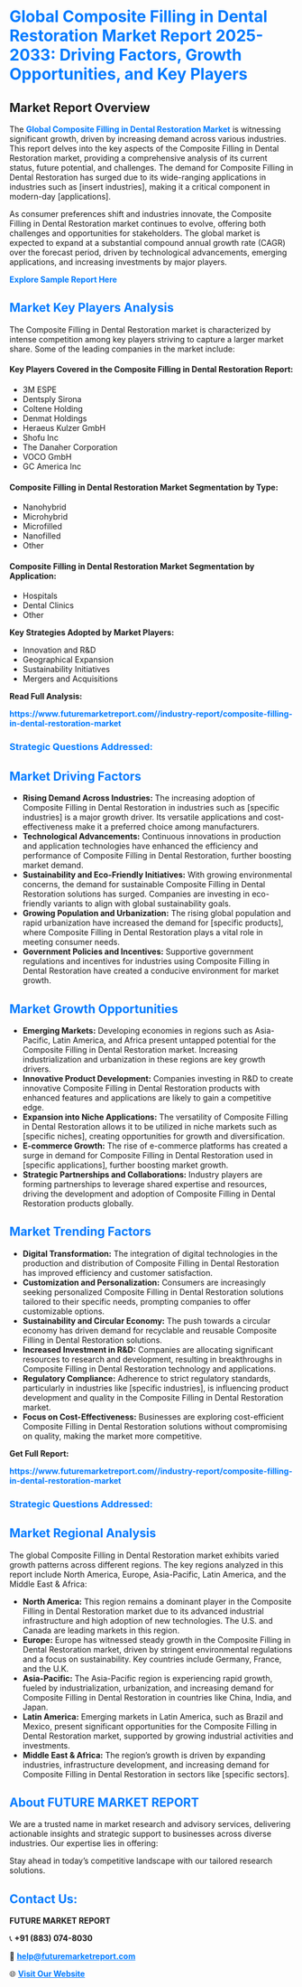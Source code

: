 <h1 style="color: #007BFF;">Global Composite Filling in Dental Restoration Market Report 2025-2033: Driving Factors, Growth Opportunities, and Key Players</h1>

<section id="overview">
<h2>Market Report Overview</h2>
<p>The <a href="https://www.futuremarketreport.com//industry-report/composite-filling-in-dental-restoration-market" style="color: #007BFF; text-decoration: none;"><strong>Global Composite Filling in Dental Restoration Market</strong></a> is witnessing significant growth, driven by increasing demand across various industries. This report delves into the key aspects of the Composite Filling in Dental Restoration market, providing a comprehensive analysis of its current status, future potential, and challenges. The demand for Composite Filling in Dental Restoration has surged due to its wide-ranging applications in industries such as [insert industries], making it a critical component in modern-day [applications].</p>
<p>As consumer preferences shift and industries innovate, the Composite Filling in Dental Restoration market continues to evolve, offering both challenges and opportunities for stakeholders. The global market is expected to expand at a substantial compound annual growth rate (CAGR) over the forecast period, driven by technological advancements, emerging applications, and increasing investments by major players.</p>
</section>

<section id="overview">
<p><a href="https://www.futuremarketreport.com//request-sample/reportId=89410" style="color: #007BFF; text-decoration: none;"><strong>Explore Sample Report Here</strong></a></p>
</section>

<section id="key-players">
<h2 style="color: #007BFF;">Market Key Players Analysis</h2>
<p>The Composite Filling in Dental Restoration market is characterized by intense competition among key players striving to capture a larger market share. Some of the leading companies in the market include:</p>
<h4>Key Players Covered in the Composite Filling in Dental Restoration Report:</h4>
<ul><li>3M ESPE</li><li>Dentsply Sirona</li><li>Coltene Holding</li><li>Denmat Holdings</li><li>Heraeus Kulzer GmbH</li><li>Shofu Inc</li><li>The Danaher Corporation</li><li>VOCO GmbH</li><li>GC America Inc</li></ul>
<h4>Composite Filling in Dental Restoration Market Segmentation by Type:</h4>
<ul><li>Nanohybrid</li><li>Microhybrid</li><li>Microfilled</li><li>Nanofilled</li><li>Other</li></ul>

<h4>Composite Filling in Dental Restoration Market Segmentation by Application:</h4>
<ul><li>Hospitals</li><li>Dental Clinics</li><li>Other</li></ul>
<p><strong>Key Strategies Adopted by Market Players:</strong></p>
<ul>
<li>Innovation and R&D</li>
<li>Geographical Expansion</li>
<li>Sustainability Initiatives</li>
<li>Mergers and Acquisitions</li>
</ul>
</section>

<section>
<p><strong>Read Full Analysis: </strong></p><a href="https://www.futuremarketreport.com//industry-report/composite-filling-in-dental-restoration-market" style="color: #007BFF; text-decoration: none;"><strong>https://www.futuremarketreport.com//industry-report/composite-filling-in-dental-restoration-market</strong></a>
<h3 style="color: #007BFF;">Strategic Questions Addressed:</h3>
</section>

<section id="driving-factors">
<h2 style="color: #007BFF;">Market Driving Factors</h2>
<ul>
<li><strong>Rising Demand Across Industries:</strong> The increasing adoption of Composite Filling in Dental Restoration in industries such as [specific industries] is a major growth driver. Its versatile applications and cost-effectiveness make it a preferred choice among manufacturers.</li>
<li><strong>Technological Advancements:</strong> Continuous innovations in production and application technologies have enhanced the efficiency and performance of Composite Filling in Dental Restoration, further boosting market demand.</li>
<li><strong>Sustainability and Eco-Friendly Initiatives:</strong> With growing environmental concerns, the demand for sustainable Composite Filling in Dental Restoration solutions has surged. Companies are investing in eco-friendly variants to align with global sustainability goals.</li>
<li><strong>Growing Population and Urbanization:</strong> The rising global population and rapid urbanization have increased the demand for [specific products], where Composite Filling in Dental Restoration plays a vital role in meeting consumer needs.</li>
<li><strong>Government Policies and Incentives:</strong> Supportive government regulations and incentives for industries using Composite Filling in Dental Restoration have created a conducive environment for market growth.</li>
</ul>
</section>

<section id="growth-opportunities">
<h2 style="color: #007BFF;">Market Growth Opportunities</h2>
<ul>
<li><strong>Emerging Markets:</strong> Developing economies in regions such as Asia-Pacific, Latin America, and Africa present untapped potential for the Composite Filling in Dental Restoration market. Increasing industrialization and urbanization in these regions are key growth drivers.</li>
<li><strong>Innovative Product Development:</strong> Companies investing in R&D to create innovative Composite Filling in Dental Restoration products with enhanced features and applications are likely to gain a competitive edge.</li>
<li><strong>Expansion into Niche Applications:</strong> The versatility of Composite Filling in Dental Restoration allows it to be utilized in niche markets such as [specific niches], creating opportunities for growth and diversification.</li>
<li><strong>E-commerce Growth:</strong> The rise of e-commerce platforms has created a surge in demand for Composite Filling in Dental Restoration used in [specific applications], further boosting market growth.</li>
<li><strong>Strategic Partnerships and Collaborations:</strong> Industry players are forming partnerships to leverage shared expertise and resources, driving the development and adoption of Composite Filling in Dental Restoration products globally.</li>
</ul>
</section>

<section id="trending-factors">
<h2 style="color: #007BFF;">Market Trending Factors</h2>
<ul>
<li><strong>Digital Transformation:</strong> The integration of digital technologies in the production and distribution of Composite Filling in Dental Restoration has improved efficiency and customer satisfaction.</li>
<li><strong>Customization and Personalization:</strong> Consumers are increasingly seeking personalized Composite Filling in Dental Restoration solutions tailored to their specific needs, prompting companies to offer customizable options.</li>
<li><strong>Sustainability and Circular Economy:</strong> The push towards a circular economy has driven demand for recyclable and reusable Composite Filling in Dental Restoration solutions.</li>
<li><strong>Increased Investment in R&D:</strong> Companies are allocating significant resources to research and development, resulting in breakthroughs in Composite Filling in Dental Restoration technology and applications.</li>
<li><strong>Regulatory Compliance:</strong> Adherence to strict regulatory standards, particularly in industries like [specific industries], is influencing product development and quality in the Composite Filling in Dental Restoration market.</li>
<li><strong>Focus on Cost-Effectiveness:</strong> Businesses are exploring cost-efficient Composite Filling in Dental Restoration solutions without compromising on quality, making the market more competitive.</li>
</ul>
</section>

<section>
<p><strong>Get Full Report: </strong></p><a href="https://www.futuremarketreport.com//industry-report/composite-filling-in-dental-restoration-market" style="color: #007BFF; text-decoration: none;"><strong>https://www.futuremarketreport.com//industry-report/composite-filling-in-dental-restoration-market</strong></a>
<h3 style="color: #007BFF;">Strategic Questions Addressed:</h3>
</section>


<section id="regional-analysis">
<h2 style="color: #007BFF;">Market Regional Analysis</h2>
<p>The global Composite Filling in Dental Restoration market exhibits varied growth patterns across different regions. The key regions analyzed in this report include North America, Europe, Asia-Pacific, Latin America, and the Middle East & Africa:</p>
<ul>
<li><strong>North America:</strong> This region remains a dominant player in the Composite Filling in Dental Restoration market due to its advanced industrial infrastructure and high adoption of new technologies. The U.S. and Canada are leading markets in this region.</li>
<li><strong>Europe:</strong> Europe has witnessed steady growth in the Composite Filling in Dental Restoration market, driven by stringent environmental regulations and a focus on sustainability. Key countries include Germany, France, and the U.K.</li>
<li><strong>Asia-Pacific:</strong> The Asia-Pacific region is experiencing rapid growth, fueled by industrialization, urbanization, and increasing demand for Composite Filling in Dental Restoration in countries like China, India, and Japan.</li>
<li><strong>Latin America:</strong> Emerging markets in Latin America, such as Brazil and Mexico, present significant opportunities for the Composite Filling in Dental Restoration market, supported by growing industrial activities and investments.</li>
<li><strong>Middle East & Africa:</strong> The region’s growth is driven by expanding industries, infrastructure development, and increasing demand for Composite Filling in Dental Restoration in sectors like [specific sectors].</li>
</ul>
</section>

<footer>
<h2 style="color: #007BFF;">About FUTURE MARKET REPORT</h2>
<p>We are a trusted name in market research and advisory services, delivering actionable insights and strategic support to businesses across diverse industries. Our expertise lies in offering:</p>

<p>Stay ahead in today’s competitive landscape with our tailored research solutions.</p>

<h2 style="color: #007BFF;">Contact Us:</h2>
<p><strong>FUTURE MARKET REPORT</strong></p>
<p>📞 <strong>+91 (883) 074-8030</strong></p>
<p>📧 <strong><a href="mailto:help@futuremarketreport.com" style="color: #007BFF;">help@futuremarketreport.com</a></strong></p>
<p>🌐 <strong><a href="https://www.futuremarketreport.com/" style="color: #007BFF;">Visit Our Website</a></strong></p>
</footer>